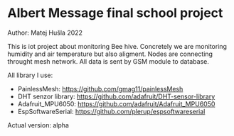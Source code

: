 # Albert Message final school project #

Author: Matej Hušla 2022

This is iot project about monitoring Bee hive. Concretely we are monitoring humidity and air temperature but also aligment.
Nodes are connecting throught mesh network. All data is sent by GSM module to database.

All library I use:
 - PainlessMesh: https://github.com/gmag11/painlessMesh
 - DHT senzor library: https://github.com/adafruit/DHT-sensor-library
 - Adafruit_MPU6050: https://github.com/adafruit/Adafruit_MPU6050
 - EspSoftwareSerial: https://github.com/plerup/espsoftwareserial

Actual version: alpha
